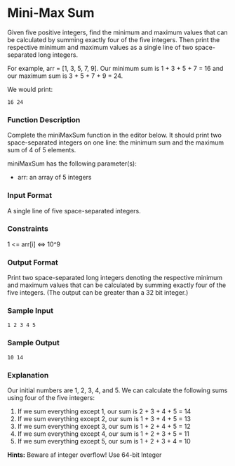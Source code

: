 
# Mini-Max Sum
Given five positive integers, find the minimum and maximum values that can be calculated by summing exactly four of the five integers. Then print the respective minimum and maximum values as a single line of two space-separated long integers. 

For example, arr = [1, 3, 5, 7, 9]. Our minimum sum is 1 + 3 + 5 + 7 = 16 and our maximum sum is 3 + 5 + 7 + 9 = 24. 

We would print:
```
16 24
``` 

### Function Description 
Complete the miniMaxSum function in the editor below. It should print two space-separated integers on one line: the minimum sum and the maximum sum of 4 of 5 elements. 

miniMaxSum has the following parameter(s): 
- arr: an array of 5 integers 

### Input Format 
A single line of five space-separated integers. 

### Constraints 
1 <= arr[i] <=> 10^9 

### Output Format 
Print two space-separated long integers denoting the respective minimum and maximum values that can be calculated by summing exactly four of the five integers. (The output can be greater than a 32 bit integer.) 

### Sample Input 
```
1 2 3 4 5 
```

### Sample Output 
```
10 14
``` 

### Explanation  
Our initial numbers are 1, 2, 3, 4, and 5. We can calculate the following sums using four of the five integers:
 
1. If we sum everything except 1, our sum is 2 + 3 + 4 + 5 = 14 
2. If we sum everything except 2, our sum is 1 + 3 + 4 + 5 = 13  
3. If we sum everything except 3, our sum is 1 + 2 + 4 + 5 = 12
4. If we sum everything except 4, our sum is 1 + 2 + 3 + 5 = 11 
5. If we sum everything except 5, our sum is 1 + 2 + 3 + 4 = 10 

**Hints:** Beware af integer overflow! Use 64-bit Integer
